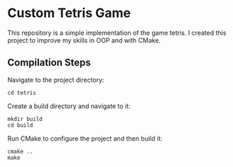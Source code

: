 # Custom Tetris Game

This repository is a simple implementation of the game tetris. I created this project to improve my skills in OOP and with CMake.

## Compilation Steps

Navigate to the project directory:

```
cd tetris
```

Create a build directory and navigate to it:

```
mkdir build
cd build

```
Run CMake to configure the project and then build it:

```
cmake ..
make
```
